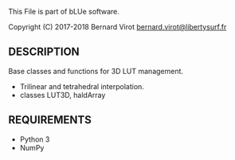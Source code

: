 This File is part of bLUe software.

Copyright (C) 2017-2018 Bernard Virot <bernard.virot@libertysurf.fr>

## DESCRIPTION

Base classes and functions  for 3D LUT management.

* Trilinear and tetrahedral interpolation.
* classes LUT3D, haldArray

## REQUIREMENTS

* Python 3
* NumPy